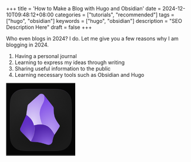 +++
title = 'How to Make a Blog with Hugo and Obsidian'
date = 2024-12-10T09:48:12+08:00
categories = ["tutorials", "recommended"]
tags = ["hugo", "obsidian"]
keywords = ["hugo", "obsidian"]
description = "SEO Description Here"
draft = false
+++

Who even blogs in 2024? I do. Let me give you a few reasons why I am blogging in 2024.

1. Having a personal journal
2. Learning to express my ideas through writing
3. Sharing useful information to the public
4. Learning necessary tools such as Obsidian and Hugo 

![Image Description](/images/Pasted%20image%2020241211003538.png)